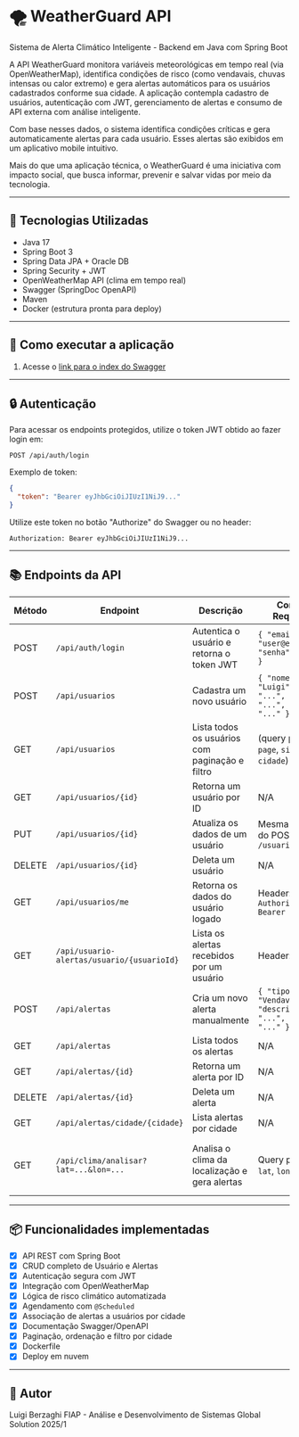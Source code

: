 # 🌪️ WeatherGuard API

Sistema de Alerta Climático Inteligente - Backend em Java com Spring Boot

A API WeatherGuard monitora variáveis meteorológicas em tempo real (via OpenWeatherMap), identifica condições de risco (como vendavais, chuvas intensas ou calor extremo) e gera alertas automáticos para os usuários cadastrados conforme sua cidade. A aplicação contempla cadastro de usuários, autenticação com JWT, gerenciamento de alertas e consumo de API externa com análise inteligente.

Com base nesses dados, o sistema identifica condições críticas e gera automaticamente alertas para cada usuário. Esses alertas são exibidos em um aplicativo mobile intuitivo.

Mais do que uma aplicação técnica, o WeatherGuard é uma iniciativa com impacto social, que busca informar, prevenir e salvar vidas por meio da tecnologia.

---

## 📌 Tecnologias Utilizadas

* Java 17
* Spring Boot 3
* Spring Data JPA + Oracle DB
* Spring Security + JWT
* OpenWeatherMap API (clima em tempo real)
* Swagger (SpringDoc OpenAPI)
* Maven
* Docker (estrutura pronta para deploy)

---

## 🚀 Como executar a aplicação

1. Acesse o [link para o index do Swagger](https://weatherguard-1ylt.onrender.com/swagger-ui/index.html)

---

## 🔒 Autenticação

Para acessar os endpoints protegidos, utilize o token JWT obtido ao fazer login em:

```
POST /api/auth/login
```

Exemplo de token:

```json
{
  "token": "Bearer eyJhbGciOiJIUzI1NiJ9..."
}
```

Utilize este token no botão "Authorize" do Swagger ou no header:

```
Authorization: Bearer eyJhbGciOiJIUzI1NiJ9...
```

---

## 📚 Endpoints da API

| Método | Endpoint                                   | Descrição                                      | Corpo da Requisição                                                    | Resposta de Sucesso                        |
| ------ | ------------------------------------------ | ---------------------------------------------- | ---------------------------------------------------------------------- | ------------------------------------------ |
| POST   | `/api/auth/login`                          | Autentica o usuário e retorna o token JWT      | `{ "email": "user@email.com", "senha": "123456" }`                     | `{ "token": "Bearer eyJhbGci..." }`        |
| POST   | `/api/usuarios`                            | Cadastra um novo usuário                       | `{ "nome": "Luigi", "email": "...", "senha": "...", "cidade": "..." }` | JSON do usuário criado (sem senha)         |
| GET    | `/api/usuarios`                            | Lista todos os usuários com paginação e filtro | (query params: `page`, `size`, `sort`, `cidade`)                       | Lista paginada de `UsuarioDTO`             |
| GET    | `/api/usuarios/{id}`                       | Retorna um usuário por ID                      | N/A                                                                    | JSON de `UsuarioDTO`                       |
| PUT    | `/api/usuarios/{id}`                       | Atualiza os dados de um usuário                | Mesma estrutura do POST `/usuarios`                                    | JSON atualizado do usuário                 |
| DELETE | `/api/usuarios/{id}`                       | Deleta um usuário                              | N/A                                                                    | Status `204 No Content`                    |
| GET    | `/api/usuarios/me`                         | Retorna os dados do usuário logado             | Header: `Authorization: Bearer <token>`                                | JSON com `UsuarioDTO`                      |
| GET    | `/api/usuario-alertas/usuario/{usuarioId}` | Lista os alertas recebidos por um usuário      | Header: JWT                                                            | Lista de `AlertaDTO`                       |
| POST   | `/api/alertas`                             | Cria um novo alerta manualmente                | `{ "tipo": "Vendaval", "descricao": "...", "cidade": "..." }`          | JSON do alerta criado                      |
| GET    | `/api/alertas`                             | Lista todos os alertas                         | N/A                                                                    | Lista de `Alerta`                          |
| GET    | `/api/alertas/{id}`                        | Retorna um alerta por ID                       | N/A                                                                    | JSON de `Alerta`                           |
| DELETE | `/api/alertas/{id}`                        | Deleta um alerta                               | N/A                                                                    | Status `204 No Content`                    |
| GET    | `/api/alertas/cidade/{cidade}`             | Lista alertas por cidade                       | N/A                                                                    | Lista de `Alerta`                          |
| GET    | `/api/clima/analisar?lat=...&lon=...`      | Analisa o clima da localização e gera alertas  | Query params: `lat`, `lon`                                             | "Análise climática concluída com sucesso." |

---

## 📦 Funcionalidades implementadas

* [x] API REST com Spring Boot
* [x] CRUD completo de Usuário e Alertas
* [x] Autenticação segura com JWT
* [x] Integração com OpenWeatherMap
* [x] Lógica de risco climático automatizada
* [x] Agendamento com `@Scheduled`
* [x] Associação de alertas a usuários por cidade
* [x] Documentação Swagger/OpenAPI
* [x] Paginação, ordenação e filtro por cidade
* [x] Dockerfile
* [x] Deploy em nuvem

---

## 👤 Autor

Luigi Berzaghi
FIAP - Análise e Desenvolvimento de Sistemas
Global Solution 2025/1
